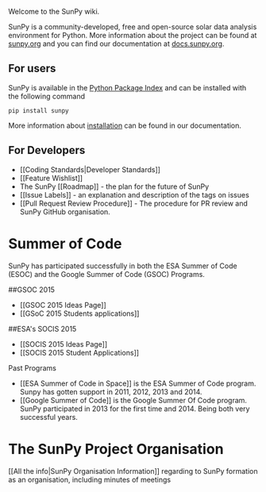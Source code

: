 Welcome to the SunPy wiki.

SunPy is a community-developed, free and open-source solar data analysis environment for Python. More information about the project can be found at [sunpy.org](http://sunpy.org) and you can find our documentation at [docs.sunpy.org](http://docs.sunpy.org).

## For users
SunPy is available in the [Python Package Index](https://pypi.python.org/pypi/sunpy/) and can be installed with the following command 

`pip install sunpy`

More information about [installation](http://docs.sunpy.org/en/stable/guide/installation/index.html) can be found in our documentation.

## For Developers

* [[Coding Standards|Developer Standards]]
* [[Feature Wishlist]]
* The SunPy [[Roadmap]] - the plan for the future of SunPy
* [[Issue Labels]] - an explanation and description of the tags on issues
* [[Pull Request Review Procedure]] - The procedure for PR review and SunPy GitHub organisation.

# Summer of Code
SunPy has participated successfully in both the ESA Summer of Code (ESOC) and the Google Summer of Code (GSOC) Programs.

##GSOC 2015
* [[GSOC 2015 Ideas Page]]
* [[GSoC 2015 Students applications]]

##ESA's SOCIS 2015
* [[SOCIS 2015 Ideas Page]]
* [[SOCIS 2015 Student Applications]]

Past Programs

* [[ESA Summer of Code in Space]] is the ESA Summer of Code program.  
Sunpy has gotten support in 2011, 2012, 2013 and 2014.
* [[Google Summer of Code]] is the Google Summer Of Code program.  
SunPy participated in 2013 for the first time and 2014. Being both very successful years.

# The SunPy Project Organisation
[[All the info|SunPy Organisation Information]] regarding to SunPy formation as an organisation, including minutes of meetings
